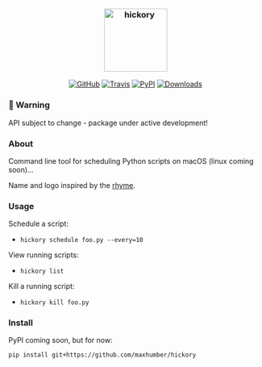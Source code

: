 <h3 align="center">
  <img src="https://raw.githubusercontent.com/maxhumber/hickory/master/logo/hickory.png" width="125px" alt="hickory">
</h3>
<p align="center">
  <a href="https://github.com/maxhumber/hickory"><img alt="GitHub" src="https://img.shields.io/github/license/maxhumber/hickory"></a>
  <a href="https://travis-ci.org/maxhumber/hickory"><img alt="Travis" src="https://img.shields.io/travis/maxhumber/hickory.svg"></a>
  <a href="https://pypi.python.org/pypi/hickory"><img alt="PyPI" src="https://img.shields.io/pypi/v/hickory.svg"></a>
  <a href="https://pepy.tech/project/hickory"><img alt="Downloads" src="https://pepy.tech/badge/hickory"></a>
</p>


### 🚨 Warning

API subject to change - package under active development!



### About

Command line tool for scheduling Python scripts on macOS (linux coming soon)...

Name and logo inspired by the [rhyme](https://en.wikipedia.org/wiki/Hickory_Dickory_Dock).



### Usage

Schedule a script:

- `hickory schedule foo.py --every=10`

View running scripts:

- `hickory list`

Kill a running script:

- `hickory kill foo.py`




### Install

PyPI coming soon, but for now:

`pip install git+https://github.com/maxhumber/hickory`
